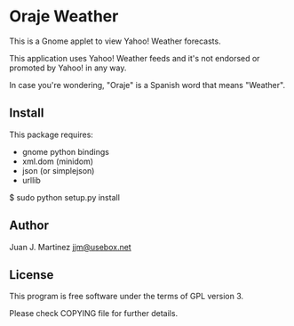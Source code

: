 Oraje Weather 
=============

This is a Gnome applet to view Yahoo! Weather forecasts.

This application uses Yahoo! Weather feeds and it's not endorsed or
promoted by Yahoo! in any way.

In case you're wondering, "Oraje" is a Spanish word that means "Weather".

Install
-------

This package requires:

 - gnome python bindings
 - xml.dom (minidom)
 - json (or simplejson)
 - urllib

$ sudo python setup.py install

Author
------

Juan J. Martinez <jjm@usebox.net>

License
-------

This program is free software under the terms of GPL version 3.

Please check COPYING file for further details.


